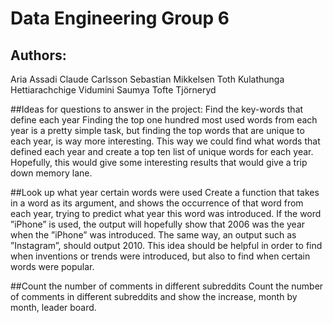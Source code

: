 # Data Engineering Group 6

## Authors: 
Aria Assadi
Claude Carlsson
Sebastian Mikkelsen Toth
Kulathunga Hettiarachchige Vidumini Saumya
Tofte Tjörneryd


##Ideas for questions to answer in the project:
Find the key-words that define each year
Finding the top one hundred most used words from each year is a pretty simple
task, but finding the top words that are unique to each year, is way more
interesting. This way we could find what words that defined each year and create
a top ten list of unique words for each year. Hopefully, this would give some
interesting results that would give a trip down memory lane.

##Look up what year certain words were used
Create a function that takes in a word as its argument, and shows the occurrence
of that word from each year, trying to predict what year this word was
introduced. If the word ”iPhone” is used, the output will hopefully show that
2006 was the year when the ”iPhone” was introduced. The same way, an output
such as ”Instagram”, should output 2010. This idea should be helpful in order to
find when inventions or trends were introduced, but also to find when certain
words were popular.

##Count the number of comments in different subreddits
Count the number of comments in different subreddits and show the increase,
month by month, leader board.
